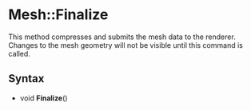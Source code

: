 # Mesh::Finalize

This method compresses and submits the mesh data to the renderer. Changes to the mesh geometry will not be visible until this command is called.

## Syntax

- void **Finalize**()
